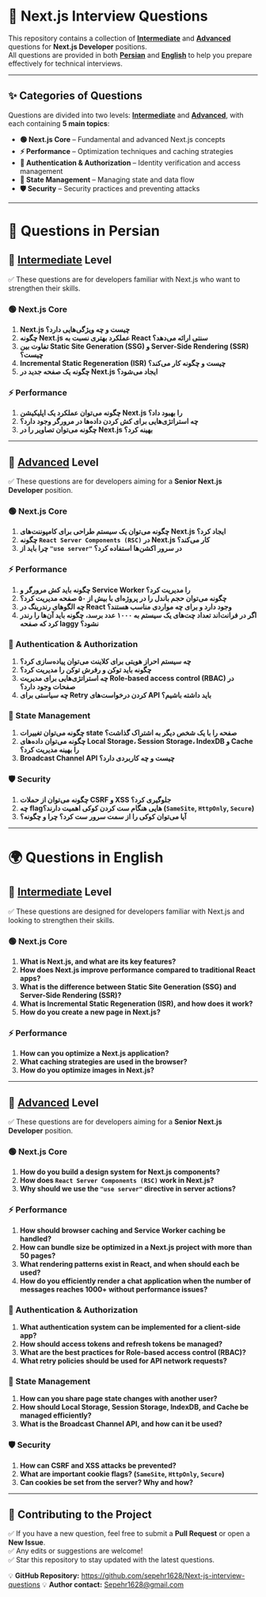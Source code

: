 # 🚀 Next.js Interview Questions

This repository contains a collection of **[Intermediate](#-questions-in-intermediate-level)** and **[Advanced](#-questions-in-advanced-level)** questions for **Next.js Developer** positions.  
All questions are provided in both **[Persian](#-questions-in-persian)** and **[English](#-questions-in-english)** to help you prepare effectively for technical interviews.

---

## **✨ Categories of Questions**

Questions are divided into two levels: **[Intermediate](#-questions-in-intermediate-level)** and **[Advanced](#-questions-in-advanced-level)**, with each containing **5 main topics**:

- **🟢 Next.js Core** – Fundamental and advanced Next.js concepts
- **⚡ Performance** – Optimization techniques and caching strategies
- **🔐 Authentication & Authorization** – Identity verification and access management
- **💾 State Management** – Managing state and data flow
- **🛡️ Security** – Security practices and preventing attacks

---

# **📝 Questions in Persian**

## **🔰 [Intermediate](#-questions-in-english-intermediate) Level**

✅ These questions are for developers familiar with Next.js who want to strengthen their skills.

### **🟢 Next.js Core**

1. **Next.js چیست و چه ویژگی‌هایی دارد؟**
2. **چگونه Next.js عملکرد بهتری نسبت به React سنتی ارائه می‌دهد؟**
3. **تفاوت بین Static Site Generation (SSG) و Server-Side Rendering (SSR) چیست؟**
4. **Incremental Static Regeneration (ISR) چیست و چگونه کار می‌کند؟**
5. **چگونه یک صفحه جدید در Next.js ایجاد می‌شود؟**

### **⚡ Performance**

1. **چگونه می‌توان عملکرد یک اپلیکیشن Next.js را بهبود داد؟**
2. **چه استراتژی‌هایی برای کش کردن داده‌ها در مرورگر وجود دارد؟**
3. **چگونه می‌توان تصاویر را در Next.js بهینه کرد؟**

---

## **🚀 [Advanced](#-questions-in-english-advanced) Level**

✅ These questions are for developers aiming for a **Senior Next.js Developer** position.

### **🟢 Next.js Core**

1. **چگونه می‌توان یک سیستم طراحی برای کامپوننت‌های Next.js ایجاد کرد؟**
2. **چگونه `React Server Components (RSC)` در Next.js کار می‌کند؟**
3. **چرا باید از `"use server"` در سرور اکشن‌ها استفاده کرد؟**

### **⚡ Performance**

1. **چگونه باید کش مرورگر و Service Worker را مدیریت کرد؟**
2. **چگونه می‌توان حجم باندل را در پروژه‌ای با بیش از ۵۰ صفحه مدیریت کرد؟**
3. **چه الگوهای رندرینگ در React وجود دارد و برای چه مواردی مناسب هستند؟**
4. **اگر در فرانت‌اند تعداد چت‌های یک سیستم به ۱۰۰۰ عدد برسد، چگونه باید آن‌ها را رندر کرد که صفحه laggy نشود؟**

### **🔐 Authentication & Authorization**

1. **چه سیستم احراز هویتی برای کلاینت می‌توان پیاده‌سازی کرد؟**
2. **چگونه باید توکن و رفرش توکن را مدیریت کرد؟**
3. **چه استراتژی‌هایی برای مدیریت Role-based access control (RBAC) در صفحات وجود دارد؟**
4. **چه سیاستی برای Retry کردن درخواست‌های API باید داشته باشیم؟**

### **💾 State Management**

1. **چگونه می‌توان تغییرات state صفحه را با یک شخص دیگر به اشتراک گذاشت؟**
2. **چگونه می‌توان داده‌های Local Storage، Session Storage، IndexDB و Cache را بهینه مدیریت کرد؟**
3. **Broadcast Channel API چیست و چه کاربردی دارد؟**

### **🛡️ Security**

1. **چگونه می‌توان از حملات CSRF و XSS جلوگیری کرد؟**
2. **چه flag‌هایی هنگام ست کردن کوکی اهمیت دارند؟ (`SameSite`, `HttpOnly`, `Secure`)**
3. **آیا می‌توان کوکی را از سمت سرور ست کرد؟ چرا و چگونه؟**

---

# **🌍 Questions in English**

## **🔰 [Intermediate](#-questions-in-persian) Level**

✅ These questions are designed for developers familiar with Next.js and looking to strengthen their skills.

### **🟢 Next.js Core**

1. **What is Next.js, and what are its key features?**
2. **How does Next.js improve performance compared to traditional React apps?**
3. **What is the difference between Static Site Generation (SSG) and Server-Side Rendering (SSR)?**
4. **What is Incremental Static Regeneration (ISR), and how does it work?**
5. **How do you create a new page in Next.js?**

### **⚡ Performance**

1. **How can you optimize a Next.js application?**
2. **What caching strategies are used in the browser?**
3. **How do you optimize images in Next.js?**

---

## **🚀 [Advanced](#-questions-in-persian) Level**

✅ These questions are for developers aiming for a **Senior Next.js Developer** position.

### **🟢 Next.js Core**

1. **How do you build a design system for Next.js components?**
2. **How does `React Server Components (RSC)` work in Next.js?**
3. **Why should we use the `"use server"` directive in server actions?**

### **⚡ Performance**

1. **How should browser caching and Service Worker caching be handled?**
2. **How can bundle size be optimized in a Next.js project with more than 50 pages?**
3. **What rendering patterns exist in React, and when should each be used?**
4. **How do you efficiently render a chat application when the number of messages reaches 1000+ without performance issues?**

### **🔐 Authentication & Authorization**

1. **What authentication system can be implemented for a client-side app?**
2. **How should access tokens and refresh tokens be managed?**
3. **What are the best practices for Role-based access control (RBAC)?**
4. **What retry policies should be used for API network requests?**

### **💾 State Management**

1. **How can you share page state changes with another user?**
2. **How should Local Storage, Session Storage, IndexDB, and Cache be managed efficiently?**
3. **What is the Broadcast Channel API, and how can it be used?**

### **🛡️ Security**

1. **How can CSRF and XSS attacks be prevented?**
2. **What are important cookie flags? (`SameSite`, `HttpOnly`, `Secure`)**
3. **Can cookies be set from the server? Why and how?**

---

## **📌 Contributing to the Project**

✅ If you have a new question, feel free to submit a **Pull Request** or open a **New Issue**.  
✅ Any edits or suggestions are welcome!  
✅ Star this repository to stay updated with the latest questions.

💡 **GitHub Repository:** https://github.com/sepehr1628/Next-js-interview-questions
💡 **Author contact:** Sepehr1628@gmail.com
